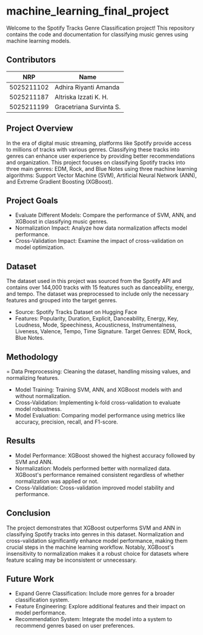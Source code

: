 # machine_learning_final_project

Welcome to the Spotify Tracks Genre Classification project! This repository contains the code and documentation for classifying music genres using machine learning models.

## Contributors

| NRP        | Name                        |
| ---------- | --------------------------- |
| 5025211102 | Adhira Riyanti Amanda |
| 5025211187 | Altriska Izzati K. H.       |
| 5025211199 | Gracetriana Survinta S.       |


## Project Overview
In the era of digital music streaming, platforms like Spotify provide access to millions of tracks with various genres. Classifying these tracks into genres can enhance user experience by providing better recommendations and organization. This project focuses on classifying Spotify tracks into three main genres: EDM, Rock, and Blue Notes using three machine learning algorithms: Support Vector Machine (SVM), Artificial Neural Network (ANN), and Extreme Gradient Boosting (XGBoost).

## Project Goals
- Evaluate Different Models: Compare the performance of SVM, ANN, and XGBoost in classifying music genres.
- Normalization Impact: Analyze how data normalization affects model performance.
- Cross-Validation Impact: Examine the impact of cross-validation on model optimization.

## Dataset
The dataset used in this project was sourced from the Spotify API and contains over 144,000 tracks with 15 features such as danceability, energy, and tempo. The dataset was preprocessed to include only the necessary features and grouped into the target genres.

- Source: Spotify Tracks Dataset on Hugging Face
- Features: Popularity, Duration, Explicit, Danceability, Energy, Key, Loudness, Mode, Speechiness, Acousticness, Instrumentalness, Liveness, Valence, Tempo, Time Signature.
Target Genres: EDM, Rock, Blue Notes.

## Methodology
= Data Preprocessing: Cleaning the dataset, handling missing values, and normalizing features.
- Model Training: Training SVM, ANN, and XGBoost models with and without normalization.
- Cross-Validation: Implementing k-fold cross-validation to evaluate model robustness.
- Model Evaluation: Comparing model performance using metrics like accuracy, precision, recall, and F1-score.

## Results
- Model Performance: XGBoost showed the highest accuracy followed by SVM and ANN.
- Normalization: Models performed better with normalized data. XGBoost's performance remained consistent regardless of whether normalization was applied or not.
- Cross-Validation: Cross-validation improved model stability and performance.

## Conclusion
The project demonstrates that XGBoost outperforms SVM and ANN in classifying Spotify tracks into genres in this dataset. Normalization and cross-validation significantly enhance model performance, making them crucial steps in the machine learning workflow. Notably, XGBoost's insensitivity to normalization makes it a robust choice for datasets where feature scaling may be inconsistent or unnecessary.

## Future Work
- Expand Genre Classification: Include more genres for a broader classification system.
- Feature Engineering: Explore additional features and their impact on model performance.
- Recommendation System: Integrate the model into a system to recommend genres based on user preferences.


